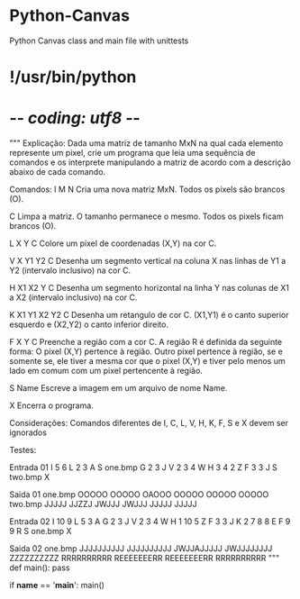 # Python-Canvas
Python Canvas class and main file with unittests

# !/usr/bin/python
# -*- coding: utf8 -*-
"""
Explicação:
Dada uma matriz de tamanho MxN na qual cada elemento represente um pixel, crie
um programa que leia uma sequência de comandos e os interprete manipulando a
matriz de acordo com a descrição abaixo de cada comando.

Comandos:
I M N
Cria uma nova matriz MxN. Todos os pixels são brancos (O).

C
Limpa a matriz. O tamanho permanece o mesmo. Todos os pixels ficam brancos (O).

L X Y C
Colore um pixel de coordenadas (X,Y) na cor C.

V X Y1 Y2 C
Desenha um segmento vertical na coluna X nas linhas de Y1 a Y2 (intervalo
inclusivo) na cor C.

H X1 X2 Y C
Desenha um segmento horizontal na linha Y nas colunas de X1 a X2 (intervalo
inclusivo) na cor C.

K X1 Y1 X2 Y2 C
Desenha um retangulo de cor C. (X1,Y1) é o canto superior esquerdo e (X2,Y2) o
canto inferior direito.

F X Y C
Preenche a região com a cor C. A região R é definida da seguinte forma:
O pixel (X,Y) pertence à região. Outro pixel pertence à região, se e somente se,
ele tiver a mesma cor que o pixel (X,Y) e tiver pelo menos um lado em comum com
um pixel pertencente à região.

S Name
Escreve a imagem em um arquivo de nome Name.

X
Encerra o programa.

Considerações:
Comandos diferentes de I, C, L, V, H, K, F, S e X devem ser ignorados

Testes:

Entrada 01
I 5 6
L 2 3 A
S one.bmp
G 2 3 J
V 2 3 4 W
H 3 4 2 Z
F 3 3 J
S two.bmp
X

Saida 01
one.bmp
OOOOO
OOOOO
OAOOO
OOOOO
OOOOO
OOOOO
two.bmp
JJJJJ
JJZZJ
JWJJJ
JWJJJ
JJJJJ
JJJJJ

Entrada 02
I 10 9
L 5 3 A
G 2 3 J
V 2 3 4 W
H 1 10 5 Z
F 3 3 J
K 2 7 8 8 E
F 9 9 R
S one.bmp
X

Saida 02
one.bmp
JJJJJJJJJJ
JJJJJJJJJJ
JWJJAJJJJJ
JWJJJJJJJJ
ZZZZZZZZZZ
RRRRRRRRRR
REEEEEEERR
REEEEEEERR
RRRRRRRRRR
"""
def main():
    pass

if __name__ == '__main__':
    main()
